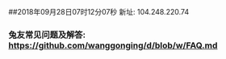 ##2018年09月28日07时12分07秒 新址: 104.248.220.74
### 兔友常见问题及解答: https://github.com/wanggonging/d/blob/w/FAQ.md

